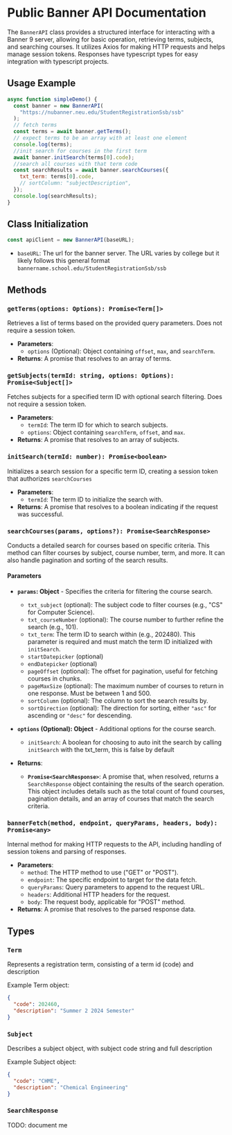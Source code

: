 # Public Banner API Documentation

The `BannerAPI` class provides a structured interface for interacting with a Banner 9 server, allowing for basic operation, retrieving terms, subjects, and searching courses. It utilizes Axios for making HTTP requests and helps manage session tokens. Responses have typescript types for easy integration with typescript projects.

## Usage Example

```javascript
async function simpleDemo() {
  const banner = new BannerAPI(
    "https://nubanner.neu.edu/StudentRegistrationSsb/ssb"
  );
  // fetch terms
  const terms = await banner.getTerms();
  // expect terms to be an array with at least one element
  console.log(terms);
  //init search for courses in the first term
  await banner.initSearch(terms[0].code);
  //search all courses with that term code
  const searchResults = await banner.searchCourses({
    txt_term: terms[0].code,
    // sortColumn: "subjectDescription",
  });
  console.log(searchResults);
}
```

## Class Initialization

```javascript
const apiClient = new BannerAPI(baseURL);
```

- `baseURL`: The url for the banner server. The URL varies by college but it likely follows this general format `bannername.school.edu/StudentRegistrationSsb/ssb`

## Methods

### `getTerms(options: Options): Promise<Term[]>`

Retrieves a list of terms based on the provided query parameters. Does not require a session token.

- **Parameters**:
  - `options` (Optional): Object containing `offset`, `max`, and `searchTerm`.
- **Returns**: A promise that resolves to an array of terms.

### `getSubjects(termId: string, options: Options): Promise<Subject[]>`

Fetches subjects for a specified term ID with optional search filtering. Does not require a session token.

- **Parameters**:
  - `termId`: The term ID for which to search subjects.
  - `options`: Object containing `searchTerm`, `offset`, and `max`.
- **Returns**: A promise that resolves to an array of subjects.

### `initSearch(termId: number): Promise<boolean>`

Initializes a search session for a specific term ID, creating a session token that authorizes `searchCourses`

- **Parameters**:
  - `termId`: The term ID to initialize the search with.
- **Returns**: A promise that resolves to a boolean indicating if the request was successful.

### `searchCourses(params, options?): Promise<SearchResponse>`

Conducts a detailed search for courses based on specific criteria. This method can filter courses by subject, course number, term, and more. It can also handle pagination and sorting of the search results.

#### Parameters

- **`params`: Object** - Specifies the criteria for filtering the course search.

  - `txt_subject` (optional): The subject code to filter courses (e.g., "CS" for Computer Science).
  - `txt_courseNumber` (optional): The course number to further refine the search (e.g., 101).
  - `txt_term`: The term ID to search within (e.g., 202480). This parameter is required and must match the term ID initialized with `initSearch`.
  - `startDatepicker` (optional)
  - `endDatepicker` (optional)
  - `pageOffset` (optional): The offset for pagination, useful for fetching courses in chunks.
  - `pageMaxSize` (optional): The maximum number of courses to return in one response. Must be between 1 and 500.
  - `sortColumn` (optional): The column to sort the search results by.
  - `sortDirection` (optional): The direction for sorting, either `"asc"` for ascending or `"desc"` for descending.

- **`options` (Optional): Object** - Additional options for the course search.

  - `initSearch`: A boolean for choosing to auto init the search by calling `initSearch` with the txt_term, this is false by default

- **Returns**:
  - **`Promise<SearchResponse>`**: A promise that, when resolved, returns a `SearchResponse` object containing the results of the search operation. This object includes details such as the total count of found courses, pagination details, and an array of courses that match the search criteria.

<!--

not 100% sure on this

### `resetForm(): Promise<boolean>`

Resets any data from the last search to allow for a new search operation.

- **Returns**: A promise that resolves to a boolean indicating whether the form was successfully reset. -->

### `bannerFetch(method, endpoint, queryParams, headers, body): Promise<any>`

Internal method for making HTTP requests to the API, including handling of session tokens and parsing of responses.

- **Parameters**:
  - `method`: The HTTP method to use ("GET" or "POST").
  - `endpoint`: The specific endpoint to target for the data fetch.
  - `queryParams`: Query parameters to append to the request URL.
  - `headers`: Additional HTTP headers for the request.
  - `body`: The request body, applicable for "POST" method.
- **Returns**: A promise that resolves to the parsed response data.

## Types

### `Term`

Represents a registration term, consisting of a term id (code) and description

Example Term object:

```json
{
  "code": 202460,
  "description": "Summer 2 2024 Semester"
}
```

### `Subject`

Describes a subject object, with subject code string and full description

Example Subject object:

```json
{
  "code": "CHME",
  "description": "Chemical Engineering"
}
```

### `SearchResponse`

TODO: document me
